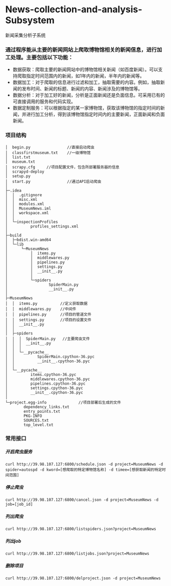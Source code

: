 # News-collection-and-analysis-Subsystem
新闻采集分析子系统

### 通过程序能从主要的新闻网站上爬取博物馆相关的新闻信息，进行加工处理。主要包括以下功能：
* 数据获取：爬取主要的新闻网站中的博物馆相关新闻（如百度新闻）。可以支持爬取指定时间范围内的新闻，如1年内的新闻，半年内的新闻等。
* 数据加工：对于爬取的信息进行过滤和加工，抽取需要的内容。例如，抽取新闻的发布时间、新闻的标题、新闻的内容、新闻涉及的博物馆等。
* 数据分析：对于加工好的新闻，分析是正面新闻还是负面信息。可采用已有的可直接调用的服务和代码实现。
* 数据定制服务：可以根据指定的某一家博物馆，获取该博物馆的指定时间的新闻，并进行加工分析，得到该博物馆指定时间内的主要新闻，正面新闻和负面新闻。
  
### 项目结构
```
│  begin.py                //直接启动爬虫
│  classfirstmuseum.txt    //一级博物馆
│  list.txt
│  museum.txt      
│  scrapy.cfg     //项目配置文件，包含所部署服务器的信息
│  scrapyd-deploy
│  setup.py
│  start.py                //通过API启动爬虫
│  
├─.idea
│  │  .gitignore
│  │  misc.xml
│  │  modules.xml
│  │  MuseumNews.iml
│  │  workspace.xml
│  │  
│  └─inspectionProfiles
│          profiles_settings.xml
│          
├─build
│  ├─bdist.win-amd64
│  └─lib
│      └─MuseumNews
│          │  items.py          
│          │  middlewares.py   
│          │  pipelines.py     
│          │  settings.py       
│          │  __init__.py
│          │  
│          └─spiders
│                  SpiderMain.py
│                  __init__.py
│                  
├─MuseumNews
│  │  items.py          //定义获取数据
│  │  middlewares.py    //中间件
│  │  pipelines.py      //项目的管道文件
│  │  settings.py       //项目的设置文件
│  │  __init__.py
│  │  
│  ├─spiders
│  │  │  SpiderMain.py   //主要爬虫文件
│  │  │  __init__.py
│  │  │  
│  │  └─__pycache__
│  │          SpiderMain.cpython-36.pyc
│  │          __init__.cpython-36.pyc
│  │          
│  └─__pycache__
│          items.cpython-36.pyc
│          middlewares.cpython-36.pyc
│          pipelines.cpython-36.pyc
│          settings.cpython-36.pyc
│          __init__.cpython-36.pyc
│          
└─project.egg-info              //项目部署后生成的文件
        dependency_links.txt
        entry_points.txt
        PKG-INFO
        SOURCES.txt
        top_level.txt
```  


### 常用接口
##### 开启爬虫服务
    curl http://39.98.107.127:6800/schedule.json -d project=MuseumNews -d spider=autospd -d kword=[想爬取的特定博物馆名称] -d timee=[想获取新闻的特定时间范围]

##### 停止爬虫
    curl http://39.98.107.127:6800/cancel.json -d project=MuseumNews -d job=[job_id]

##### 列出爬虫
    curl http://39.98.107.127:6800/listspiders.json?project=MuseumNews

##### 列出job
    curl http://39.98.107.127:6800/listjobs.json?project=MuseumNews

##### 删除项目
    curl http://39.98.107.127:6800/delproject.json -d project=MuseumNews